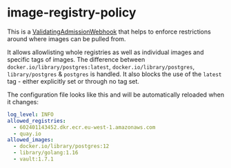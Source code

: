 # image-registry-policy

This is a [ValidatingAdmissionWebhook](https://kubernetes.io/docs/reference/access-authn-authz/extensible-admission-controllers/)
that helps to enforce restrictions around where images can be pulled from.

It allows allowlisting whole registries as well as individual images and specific tags of images. The difference 
between `docker.io/library/postgres:latest`, `docker.io/library/postgres`, `library/postgres` & `postgres` is handled.
It also blocks the use of the `latest` tag - either explicitly set or through no tag set.

The configuration file looks like this and will be automatically reloaded when it changes:
```yaml
log_level: INFO
allowed_registries:
  - 602401143452.dkr.ecr.eu-west-1.amazonaws.com
  - quay.io
allowed_images:
  - docker.io/library/postgres:12
  - library/golang:1.16
  - vault:1.7.1
```
